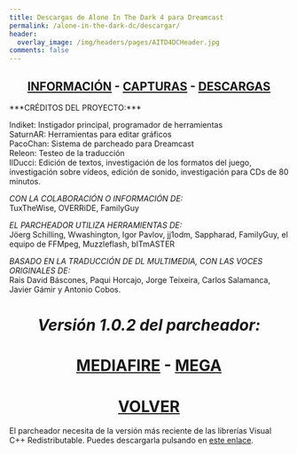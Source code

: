 ```yaml
---
title: Descargas de Alone In The Dark 4 para Dreamcast
permalink: /alone-in-the-dark-dc/descargar/
header:
  overlay_image: /img/headers/pages/AITD4DCHeader.jpg
comments: false
---
```


<h2 style="text-align: center;"><strong><a href="/alone-in-the-dark-dc/informacion/">INFORMACIÓN</a> - <a href="/alone-in-the-dark-dc/capturas/">CAPTURAS</a> - <a href="/alone-in-the-dark-dc/descargar/">DESCARGAS</a></strong></h2>
***CRÉDITOS DEL PROYECTO:***

Indiket: Instigador principal, programador de herramientas  
SaturnAR: Herramientas para editar gráficos  
PacoChan: Sistema de parcheado para Dreamcast  
Releon: Testeo de la traducción  
IlDucci: Edición de textos, investigación de los formatos del juego, investigación sobre 
vídeos, edición de sonido, investigación para CDs de 80 minutos.

*CON LA COLABORACIÓN O INFORMACIÓN DE:*  
TuxTheWise, OVERRiDE, FamilyGuy

*EL PARCHEADOR UTILIZA HERRAMIENTAS DE:*  
Jöerg Schilling, Wwashington, Igor Pavlov, jj1odm, Sappharad, FamilyGuy, el equipo de 
FFMpeg, Muzzleflash, bITmASTER

*BASADO EN LA TRADUCCIÓN DE DL MULTIMEDIA, CON LAS VOCES ORIGINALES DE:*  
Rais David Báscones, Paqui Horcajo, Jorge Teixeira, Carlos Salamanca, Javier Gámir y 
Antonio Cobos.

<center><h1><b><i>Versión 1.0.2 del parcheador:</i></b></h1></center>

<h1 style="text-align: center;"><strong><a href="https://www.mediafire.com/file/glno8e4enmadrbe/AloneInTheDark4Espa%F1olDreamcast102.7z/file">MEDIAFIRE</a> - <a href="https://mega.nz/#!IJlkiQaY!LJgIMMhaPaGfK5_OwplBfUk6cdgHv6CviKXLEDDk-08">MEGA</a></strong></h1>

<h1 style="text-align: center;"><strong><a href="/alone-in-the-dark-dc/">VOLVER</a></strong></h1>

El parcheador necesita de la versión más reciente de las librerías Visual C++ Redistributable. 
Puedes descargarla pulsando en [este enlace](https://www.microsoft.com/es-ES/download/details.aspx?id=48145).

